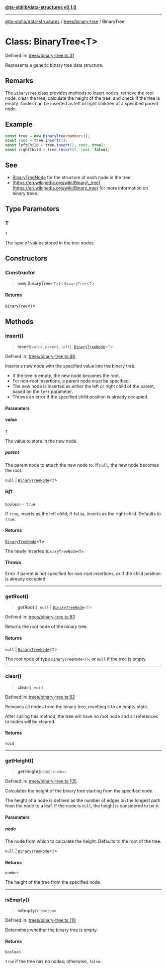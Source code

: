 [**@ts-stdlib/data-structures v0.1.0**](../../../README.md)

***

[@ts-stdlib/data-structures](../../../README.md) / [trees/binary-tree](../README.md) / BinaryTree

# Class: BinaryTree\<T\>

Defined in: [trees/binary-tree.ts:31](https://github.com/gabaudette/ts-stdlib/blob/8e7816af16ba99a04cff637dfff9fab2e1e392d8/packages/data-structures/src/trees/binary-tree.ts#L31)

Represents a generic binary tree data structure.

## Remarks

The `BinaryTree` class provides methods to insert nodes, retrieve the root node,
clear the tree, calculate the height of the tree, and check if the tree is empty.
Nodes can be inserted as left or right children of a specified parent node.

## Example

```typescript
const tree = new BinaryTree<number>();
const root = tree.insert(1);
const leftChild = tree.insert(2, root, true);
const rightChild = tree.insert(3, root, false);
```

## See

 - [BinaryTreeNode](BinaryTreeNode.md) for the structure of each node in the tree.
 - [https://en.wikipedia.org/wiki/Binary\_tree](https://en.wikipedia.org/wiki/Binary_tree) for more information on binary trees.

## Type Parameters

### T

`T`

The type of values stored in the tree nodes.

## Constructors

### Constructor

> **new BinaryTree**\<`T`\>(): `BinaryTree`\<`T`\>

#### Returns

`BinaryTree`\<`T`\>

## Methods

### insert()

> **insert**(`value`, `parent`, `left`): [`BinaryTreeNode`](BinaryTreeNode.md)\<`T`\>

Defined in: [trees/binary-tree.ts:48](https://github.com/gabaudette/ts-stdlib/blob/8e7816af16ba99a04cff637dfff9fab2e1e392d8/packages/data-structures/src/trees/binary-tree.ts#L48)

Inserts a new node with the specified value into the binary tree.

- If the tree is empty, the new node becomes the root.
- For non-root insertions, a parent node must be specified.
- The new node is inserted as either the left or right child of the parent, based on the `left` parameter.
- Throws an error if the specified child position is already occupied.

#### Parameters

##### value

`T`

The value to store in the new node.

##### parent

The parent node to attach the new node to. If `null`, the new node becomes the root.

`null` | [`BinaryTreeNode`](BinaryTreeNode.md)\<`T`\>

##### left

`boolean` = `true`

If `true`, inserts as the left child; if `false`, inserts as the right child. Defaults to `true`.

#### Returns

[`BinaryTreeNode`](BinaryTreeNode.md)\<`T`\>

The newly inserted `BinaryTreeNode<T>`.

#### Throws

Error if parent is not specified for non-root insertions, or if the child position is already occupied.

***

### getRoot()

> **getRoot**(): `null` \| [`BinaryTreeNode`](BinaryTreeNode.md)\<`T`\>

Defined in: [trees/binary-tree.ts:83](https://github.com/gabaudette/ts-stdlib/blob/8e7816af16ba99a04cff637dfff9fab2e1e392d8/packages/data-structures/src/trees/binary-tree.ts#L83)

Returns the root node of the binary tree.

#### Returns

`null` \| [`BinaryTreeNode`](BinaryTreeNode.md)\<`T`\>

The root node of type `BinaryTreeNode<T>`, or `null` if the tree is empty.

***

### clear()

> **clear**(): `void`

Defined in: [trees/binary-tree.ts:92](https://github.com/gabaudette/ts-stdlib/blob/8e7816af16ba99a04cff637dfff9fab2e1e392d8/packages/data-structures/src/trees/binary-tree.ts#L92)

Removes all nodes from the binary tree, resetting it to an empty state.

After calling this method, the tree will have no root node and all references to nodes will be cleared.

#### Returns

`void`

***

### getHeight()

> **getHeight**(`node`): `number`

Defined in: [trees/binary-tree.ts:105](https://github.com/gabaudette/ts-stdlib/blob/8e7816af16ba99a04cff637dfff9fab2e1e392d8/packages/data-structures/src/trees/binary-tree.ts#L105)

Calculates the height of the binary tree starting from the specified node.

The height of a node is defined as the number of edges on the longest path from the node to a leaf.
If the node is `null`, the height is considered to be `0`.

#### Parameters

##### node

The node from which to calculate the height. Defaults to the root of the tree.

`null` | [`BinaryTreeNode`](BinaryTreeNode.md)\<`T`\>

#### Returns

`number`

The height of the tree from the specified node.

***

### isEmpty()

> **isEmpty**(): `boolean`

Defined in: [trees/binary-tree.ts:119](https://github.com/gabaudette/ts-stdlib/blob/8e7816af16ba99a04cff637dfff9fab2e1e392d8/packages/data-structures/src/trees/binary-tree.ts#L119)

Determines whether the binary tree is empty.

#### Returns

`boolean`

`true` if the tree has no nodes; otherwise, `false`.
